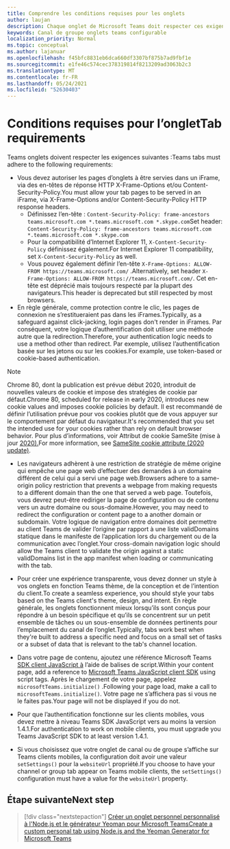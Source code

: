 ```yaml
---
title: Comprendre les conditions requises pour les onglets
author: laujan
description: Chaque onglet de Microsoft Teams doit respecter ces exigences.
keywords: Canal de groupe onglets teams configurable
localization_priority: Normal
ms.topic: conceptual
ms.author: lajanuar
ms.openlocfilehash: f45bfc8831eb6dca660df3307bf875b7ad9fbf1e
ms.sourcegitcommit: e1fe46c574cec378319814f8213209ad3063b2c3
ms.translationtype: MT
ms.contentlocale: fr-FR
ms.lasthandoff: 05/24/2021
ms.locfileid: "52630403"
---
```

# <a name="tab-requirements"></a><span data-ttu-id="d0f74-104">Conditions requises pour l’onglet</span><span class="sxs-lookup"><span data-stu-id="d0f74-104">Tab requirements</span></span>

<span data-ttu-id="d0f74-105">Teams onglets doivent respecter les exigences suivantes :</span><span class="sxs-lookup"><span data-stu-id="d0f74-105">Teams tabs must adhere to the following requirements:</span></span>

* <span data-ttu-id="d0f74-106">Vous devez autoriser les pages d’onglets à être servies dans un iFrame, via des en-têtes de réponse HTTP X-Frame-Options et/ou Content-Security-Policy.</span><span class="sxs-lookup"><span data-stu-id="d0f74-106">You must allow your tab pages to be served in an iFrame, via X-Frame-Options and/or Content-Security-Policy HTTP response headers.</span></span>
  * <span data-ttu-id="d0f74-107">Définissez l’en-tête : `Content-Security-Policy: frame-ancestors teams.microsoft.com *.teams.microsoft.com *.skype.com`</span><span class="sxs-lookup"><span data-stu-id="d0f74-107">Set header: `Content-Security-Policy: frame-ancestors teams.microsoft.com *.teams.microsoft.com *.skype.com`</span></span>
  * <span data-ttu-id="d0f74-108">Pour la compatibilité d’Internet Explorer 11, `X-Content-Security-Policy` définissez également.</span><span class="sxs-lookup"><span data-stu-id="d0f74-108">For Internet Explorer 11 compatibility, set `X-Content-Security-Policy` as well.</span></span>
  * <span data-ttu-id="d0f74-109">Vous pouvez également définir l’en-tête `X-Frame-Options: ALLOW-FROM https://teams.microsoft.com/` .</span><span class="sxs-lookup"><span data-stu-id="d0f74-109">Alternatively, set header `X-Frame-Options: ALLOW-FROM https://teams.microsoft.com/`.</span></span> <span data-ttu-id="d0f74-110">Cet en-tête est déprécié mais toujours respecté par la plupart des navigateurs.</span><span class="sxs-lookup"><span data-stu-id="d0f74-110">This header is deprecated but still respected by most browsers.</span></span>
* <span data-ttu-id="d0f74-111">En règle générale, comme protection contre le clic, les pages de connexion ne s’restitueraient pas dans les iFrames.</span><span class="sxs-lookup"><span data-stu-id="d0f74-111">Typically, as a safeguard against click-jacking, login pages don't render in iFrames.</span></span> <span data-ttu-id="d0f74-112">Par conséquent, votre logique d’authentification doit utiliser une méthode autre que la redirection.</span><span class="sxs-lookup"><span data-stu-id="d0f74-112">Therefore, your authentication logic needs to use a method other than redirect.</span></span> <span data-ttu-id="d0f74-113">Par exemple, utilisez l’authentification basée sur les jetons ou sur les cookies.</span><span class="sxs-lookup"><span data-stu-id="d0f74-113">For example, use token-based or cookie-based authentication.</span></span>

> [!NOTE]
> <span data-ttu-id="d0f74-114">Chrome 80, dont la publication est prévue début 2020, introduit de nouvelles valeurs de cookie et impose des stratégies de cookie par défaut.</span><span class="sxs-lookup"><span data-stu-id="d0f74-114">Chrome 80, scheduled for release in early 2020, introduces new cookie values and imposes cookie policies by default.</span></span> <span data-ttu-id="d0f74-115">Il est recommandé de définir l’utilisation prévue pour vos cookies plutôt que de vous appuyer sur le comportement par défaut du navigateur.</span><span class="sxs-lookup"><span data-stu-id="d0f74-115">It's recommended that you set the intended use for your cookies rather than rely on default browser behavior.</span></span> <span data-ttu-id="d0f74-116">Pour plus d’informations, voir Attribut de cookie SameSite (mise à jour [2020).](../../resources/samesite-cookie-update.md)</span><span class="sxs-lookup"><span data-stu-id="d0f74-116">For more information, see [SameSite cookie attribute (2020 update)](../../resources/samesite-cookie-update.md).</span></span>

* <span data-ttu-id="d0f74-117">Les navigateurs adhèrent à une restriction de stratégie de même origine qui empêche une page web d’effectuer des demandes à un domaine différent de celui qui a servi une page web.</span><span class="sxs-lookup"><span data-stu-id="d0f74-117">Browsers adhere to a same-origin policy restriction that prevents a webpage from making requests to a different domain than the one that served a web page.</span></span> <span data-ttu-id="d0f74-118">Toutefois, vous devrez peut-être rediriger la page de configuration ou de contenu vers un autre domaine ou sous-domaine.</span><span class="sxs-lookup"><span data-stu-id="d0f74-118">However, you may need to redirect the configuration or content page to a another domain or subdomain.</span></span> <span data-ttu-id="d0f74-119">Votre logique de navigation entre domaines doit permettre au client Teams de valider l’origine par rapport à une liste validDomains statique dans le manifeste de l’application lors du chargement ou de la communication avec l’onglet.</span><span class="sxs-lookup"><span data-stu-id="d0f74-119">Your cross-domain navigation logic should allow the Teams client to validate the origin against a static validDomains list in the app manifest when loading or communicating with the tab.</span></span>

* <span data-ttu-id="d0f74-120">Pour créer une expérience transparente, vous devez donner un style à vos onglets en fonction Teams thème, de la conception et de l’intention du client.</span><span class="sxs-lookup"><span data-stu-id="d0f74-120">To create a seamless experience, you should style your tabs based on the Teams client's theme, design, and intent.</span></span> <span data-ttu-id="d0f74-121">En règle générale, les onglets fonctionnent mieux lorsqu’ils sont conçus pour répondre à un besoin spécifique et qu’ils se concentrent sur un petit ensemble de tâches ou un sous-ensemble de données pertinents pour l’emplacement du canal de l’onglet.</span><span class="sxs-lookup"><span data-stu-id="d0f74-121">Typically, tabs work best when they're built to address a specific need and focus on a small set of tasks or a subset of data that is relevant to the tab's channel location.</span></span>

* <span data-ttu-id="d0f74-122">Dans votre page de contenu, ajoutez une référence Microsoft Teams [SDK client JavaScript à](/javascript/api/overview/msteams-client) l’aide de balises de script.</span><span class="sxs-lookup"><span data-stu-id="d0f74-122">Within your content page, add a reference to [Microsoft Teams JavaScript client SDK](/javascript/api/overview/msteams-client) using script tags.</span></span> <span data-ttu-id="d0f74-123">Après le chargement de votre page, appelez `microsoftTeams.initialize()` .</span><span class="sxs-lookup"><span data-stu-id="d0f74-123">Following your page load, make a call to `microsoftTeams.initialize()`.</span></span> <span data-ttu-id="d0f74-124">Votre page ne s’affichera pas si vous ne le faites pas.</span><span class="sxs-lookup"><span data-stu-id="d0f74-124">Your page will not be displayed if you do not.</span></span>

* <span data-ttu-id="d0f74-125">Pour que l’authentification fonctionne sur les clients mobiles, vous devez mettre à niveau Teams SDK JavaScript vers au moins la version 1.4.1.</span><span class="sxs-lookup"><span data-stu-id="d0f74-125">For authentication to work on mobile clients, you must upgrade you Teams JavaScript SDK to at least version 1.4.1.</span></span>

* <span data-ttu-id="d0f74-126">Si vous choisissez que votre onglet de canal ou de groupe s’affiche sur Teams clients mobiles, la configuration doit avoir une valeur `setSettings()` pour la `websiteUrl` propriété.</span><span class="sxs-lookup"><span data-stu-id="d0f74-126">If you choose to have your channel or group tab appear on Teams mobile clients, the `setSettings()` configuration must have a value for the `websiteUrl` property.</span></span>

## <a name="next-step"></a><span data-ttu-id="d0f74-127">Étape suivante</span><span class="sxs-lookup"><span data-stu-id="d0f74-127">Next step</span></span>

> [!div class="nextstepaction"]
> [<span data-ttu-id="d0f74-128">Créer un onglet personnel personnalisé à l'Node.js et le générateur Yeoman pour Microsoft Teams</span><span class="sxs-lookup"><span data-stu-id="d0f74-128">Create a custom personal tab using Node.js and the Yeoman Generator for Microsoft Teams</span></span>](~/tabs/quickstarts/create-personal-tab-node-yeoman.md)
